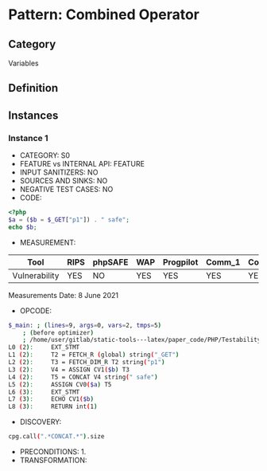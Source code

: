 # Pattern: Combined Operator

## Category

Variables

## Definition

## Instances

### Instance 1

- CATEGORY: S0
- FEATURE vs INTERNAL API: FEATURE
- INPUT SANITIZERS:  NO
- SOURCES AND SINKS: NO 
- NEGATIVE TEST CASES: NO
- CODE:

```php
<?php
$a = ($b = $_GET["p1"]) . " safe";
echo $b;
```

- MEASUREMENT:

| Tool          | RIPS | phpSAFE | WAP  | Progpilot | Comm_1 | Comm_2 | Correct |
| ------------- | ---- | ------- | ---- | --------- | ------- | --------- | ------- |
| Vulnerability | YES  | NO      | YES  | YES       | YES     | YES       | YES     |
Measurements Date: 8 June 2021

- OPCODE:

```bash
$_main: ; (lines=9, args=0, vars=2, tmps=5)
    ; (before optimizer)
    ; /home/user/gitlab/static-tools---latex/paper_code/PHP/Testability_Patterns/53_combined_operator/53_combined_operator.php:1-3
L0 (2):     EXT_STMT
L1 (2):     T2 = FETCH_R (global) string("_GET")
L2 (2):     T3 = FETCH_DIM_R T2 string("p1")
L3 (2):     V4 = ASSIGN CV1($b) T3
L4 (2):     T5 = CONCAT V4 string(" safe")
L5 (2):     ASSIGN CV0($a) T5
L6 (3):     EXT_STMT
L7 (3):     ECHO CV1($b)
L8 (3):     RETURN int(1)
```

- DISCOVERY:

```bash
cpg.call(".*CONCAT.*").size
```

- PRECONDITIONS:
  1.
- TRANSFORMATION:

```

```
